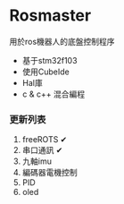 # Rosmaster
用於ros機器人的底盤控制程序
+ 基于stm32f103
+ 使用CubeIde
+ Hal庫
+ c & c++ 混合編程


### 更新列表
1. freeROTS             ✔
2. 串口通訊             ✔
3. 九軸imu
4. 編碼器電機控制   
5. PID
6. oled





